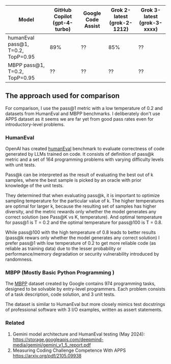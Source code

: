 
| Model | GitHub Copilot (gpt-4-turbo) | Google Code Assist | Grok 2-latest (grok-2-1212) | Grok 3-latest (grok-3-xxxx)|
| -- | -- | -- | -- | -- |
| humanEval pass@1, T=0.2, TopP=0.95 | 89% | ?? | 85% | ?? | 
| MBPP pass@1, T=0.2, TopP=0.95 | ?? | ?? | ?? | ?? | 


## The approach used for comparison
For comparison, I use the pass@1 metric with a low temperature of 0.2 and datasets from HumanEval and MBPP benchmarks. 
I deliberately don't use APPS dataset as it seems we are far yet from good pass rates even for introductory-level problems.


### HumanEval
OpenAI has created [humanEval](https://arxiv.org/abs/2107.03374) benchmark to evaluate correctness of code generated by LLMs trained on code.
It consists of definition of pass@k metric and a set of 164 programming problems with varying difficulty levels with unit tests.

Pass@k can be interpreted as the result of evaluating the best out of k samples, where the best sample is picked by an oracle with prior knowledge of the unit tests.

They determined that when evaluating pass@k, it is important to optimize sampling temperature for the particular value of k. 
The higher temperatures are optimal for larger k, because the resulting set of samples has higher diversity, and the metric rewards only whether the model generates any correct solution (see Pass@K vs K, temperature).
And optimal temperature for pass@1 is T = 0.2 and the optimal temperature for pass@100 is T = 0.8.

While pass@100 with the high temperature of 0.8 leads to better results (pass@k rewars only whether the model generates any correct solution) I prefer pass@1 with low temperature of 0.2 to get more reliable code (as reliable as training data) due to the lesser probability or performance/memory degradation or security vulnerability introduced by randomness.

### MBPP (Mostly Basic Python Programming )
The [MBPP](https://arxiv.org/pdf/2108.07732v1) dataset created by Google contains 974 programming tasks, designed to be solvable by entry-level programmers.
Each problem consists of a task description, code solution, and 3 unit tests.

The dataset is similar to HumanEval but more closely mimics test docstrings of professional software with 3 I/O examples, written as assert statements.


### Related
1. Gemini model architecture and HumanEval testing (May 2024): https://storage.googleapis.com/deepmind-media/gemini/gemini_v1_5_report.pdf
2. Measuring Coding Challenge Competence With APPS https://arxiv.org/pdf/2105.09938
